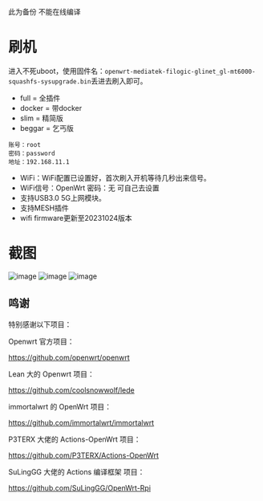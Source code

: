此为备份 不能在线编译

# 刷机
进入不死uboot，使用固件名：```openwrt-mediatek-filogic-glinet_gl-mt6000-squashfs-sysupgrade.bin```丢进去刷入即可。
- full = 全插件
- docker = 带docker
- slim = 精简版
- beggar = 乞丐版
```
账号：root
密码：password
地址：192.168.11.1
```
- WiFi：WiFi配置已设置好，首次刷入开机等待几秒出来信号。
- WiFi信号：OpenWrt 密码：无 可自己去设置
- 支持USB3.0 5G上网模块。
- 支持MESH插件
- wifi firmware更新至20231024版本

# 截图
![image](https://github.com/DHDAXCW/GL.iNet_GL-MT6000_lede/assets/74764072/f25ae8f7-656e-4f91-a39e-01703cb6cd8f)
![image](https://github.com/DHDAXCW/GL.iNet_GL-MT6000_lede/assets/74764072/0fc3fa19-b5ef-45d5-a5fe-c919ca8fc6e5)
![image](https://github.com/DHDAXCW/GL.iNet_GL-MT6000_lede/assets/74764072/75d050e3-d574-491e-9c10-25d920c79baf)


## 鸣谢

特别感谢以下项目：

Openwrt 官方项目：

<https://github.com/openwrt/openwrt>

Lean 大的 Openwrt 项目：

<https://github.com/coolsnowwolf/lede>

immortalwrt 的 OpenWrt 项目：

<https://github.com/immortalwrt/immortalwrt>

P3TERX 大佬的 Actions-OpenWrt 项目：

<https://github.com/P3TERX/Actions-OpenWrt>

SuLingGG 大佬的 Actions 编译框架 项目：

https://github.com/SuLingGG/OpenWrt-Rpi
